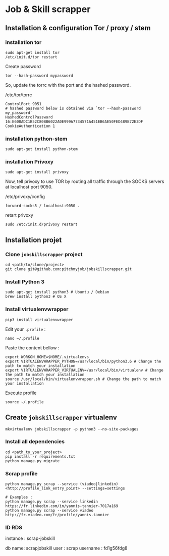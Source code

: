 # Job & Skill scrapper

## Installation & configuration Tor / proxy / stem

### installation tor
```
sudo apt-get install tor
/etc/init.d/tor restart
```

Create password 
```
tor --hash-password mypassword
```

So, update the torrc with the port and the hashed password.

/etc/tor/torrc
```
ControlPort 9051
# hashed password below is obtained via `tor --hash-password my_password`
HashedControlPassword 16:E600ADC1B52C80BB6022A0E999A7734571A451EB6AE50FED489B72E3DF
CookieAuthentication 1
```

### installation python-stem

```
sudo apt-get install python-stem
```

### installation Privoxy

```
sudo apt-get install privoxy
```

Now, tell privoxy to use TOR by routing all traffic through the SOCKS servers at localhost port 9050.

/etc/privoxy/config
```
forward-socks5 / localhost:9050 .
```
retart privoxy

```
sudo /etc/init.d/privoxy restart
```

## Installation projet

### Clone `jobskillscrapper` project

```
cd <path/to/clone/project>
git clone git@github.com:pitchmyjob/jobskillscrapper.git
```

### Install Python 3

```
sudo apt-get install python3 # Ubuntu / Debian
brew install python3 # OS X
```

### Install virtualenvwrapper

```
pip3 install virtualenvwrapper
```

Edit your `.profile` :

```
nano ~/.profile
```

Paste the content bellow :

```
export WORKON_HOME=$HOME/.virtualenvs
export VIRTUALENVWRAPPER_PYTHON=/usr/local/bin/python3.6 # Change the path to match your installation
export VIRTUALENVWRAPPER_VIRTUALENV=/usr/local/bin/virtualenv # Change the path to match your installation
source /usr/local/bin/virtualenvwrapper.sh # Change the path to match your installation
```

Execute profile

```
source ~/.profile
```

## Create `jobskillscrapper` virtualenv

```
mkvirtualenv jobskillscrapper -p python3 --no-site-packages
```

### Install all dependencies

```
cd <path_to_your_project>
pip install -r requirements.txt
python manage.py migrate
```

### Scrap profile

```
python manage.py scrap --service (viadeo|linkedin) <http://profile_link_entry_point> --settings=settings

# Examples :
python manage.py scrap --service linkedin https://fr.linkedin.com/in/yannis-tannier-7017a169
python manage.py scrap --service viadeo http://fr.viadeo.com/fr/profile/yannis.tannier
```

### ID RDS

instance : scrap-jobskill

db name: scrapjobskill
user : scrap
username : fd1g56fdg8